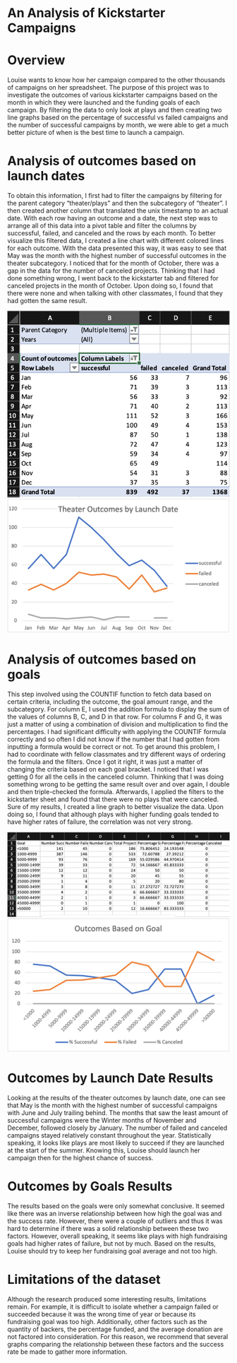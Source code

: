 # An Analysis of Kickstarter Campaigns

# Overview

Louise wants to know how her campaign compared to the other thousands of campaigns on her spreadsheet. The purpose of this project was to investigate the outcomes of various kickstarter campaigns based on the month in which they were launched and the funding goals of each campaign. By filtering the data to only look at plays and then creating two line graphs based on the percentage of successful vs failed campaigns and the number of successful campaigns by month, we were able to get a much better picture of when is the best time to launch a campaign.

# Analysis of outcomes based on launch dates

To obtain this information, I first had to filter the campaigns by filtering for the parent category “theater/plays” and then the subcategory of “theater”. I then created another column that translated the unix timestamp to an actual date. With each row having an outcome and a date, the next step was to arrange all of this data into a pivot table and filter the columns by successful, failed, and canceled and the rows by each month. To better visualize this filtered data, I created a line chart with different colored lines for each outcome. With the data presented this way, it was easy to see that May was the month with the highest number of successful outcomes in the theater subcategory. I noticed that for the month of October, there was a gap in the data for the number of canceled projects. Thinking that I had done something wrong, I went back to the kickstarter tab and filtered for canceled projects in the month of October. Upon doing so, I found that there were none and when talking with other classmates, I found that they had gotten the same result.

![](/by_month.png)
![](/Theater_Outcomes_vs_Launch.png) 

# Analysis of outcomes based on goals

This step involved using the COUNTIF function to fetch data based on certain criteria, including the outcome, the goal amount range, and the subcategory. For column E, I used the addition formula to display the sum of the values of columns B, C, and D in that row. For columns F and G, it was just a matter of using a combination of division and multiplication to find the percentages. I had significant difficulty with applying the COUNTIF formula correctly and so often I did not know if the number that I had gotten from inputting a formula would be correct or not. To get around this problem, I had to coordinate with fellow classmates and try different ways of ordering the formula and the filters. Once I got it right, it was just a matter of changing the criteria based on each goal bracket. I noticed that I was getting 0 for all the cells in the canceled column. Thinking that I was doing something wrong to be getting the same result over and over again, I double and then triple-checked the formula. Afterwards, I applied the filters to the kickstarter sheet and found that there were no plays that were canceled. Sure of my results, I created a line graph to better visualize the data. Upon doing so, I found that although plays with higher funding goals tended to have higher rates of failure, the correlation was not very strong. 

![](/by_goal.png)
![](/Outcomes_vs_Goals.png) 

# Outcomes by Launch Date Results 

Looking at the results of the theater outcomes by launch date, one can see that May is the month with the highest number of successful campaigns with June and July trailing behind. The months that saw the least amount of successful campaigns were the Winter months of November and December, followed closely by January. The number of failed and canceled campaigns stayed relatively constant throughout the year. Statistically speaking, it looks like plays are most likely to succeed if they are launched at the start of the summer. Knowing this, Louise should launch her campaign then for the highest chance of success. 


# Outcomes by Goals Results

The results based on the goals were only somewhat conclusive. It seemed like there was an inverse relationship between how high the goal was and the success rate. However, there were a couple of outliers and thus it was hard to determine if there was a solid relationship between these two factors. However, overall speaking, it seems like plays with high fundraising goals had higher rates of failure, but not by much. Based on the results, Louise should try to keep her fundraising goal average and not too high.

# Limitations of the dataset

Although the research produced some interesting results, limitations remain. For example, it is difficult to isolate whether a campaign failed or succeeded because it was the wrong time of year or because its fundraising goal was too high. Additionally, other factors such as the quantity of backers, the percentage funded, and the average donation are not factored into consideration. For this reason, we recommend that several graphs comparing the relationship between these factors and the success rate be made to gather more information.
